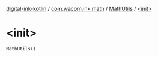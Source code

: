 [digital-ink-kotlin](../../index.md) / [com.wacom.ink.math](../index.md) / [MathUtils](index.md) / [&lt;init&gt;](./-init-.md)

# &lt;init&gt;

`MathUtils()`